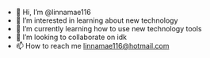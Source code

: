 - 👋 Hi, I’m @linnamae116
- 👀 I’m interested in learning about new technology 
- 🌱 I’m currently learning how to use new technology tools
- 💞️ I’m looking to collaborate on idk
- 📫 How to reach me linnamae116@hotmail.com 

<!---
linnamae116/linnamae116 is a ✨ special ✨ repository because its `README.md` (this file) appears on your GitHub profile.
You can click the Preview link to take a look at your changes.
--->
